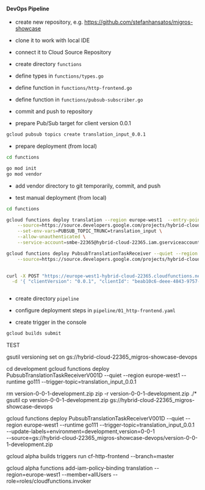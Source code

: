 #### DevOps Pipeline

- create new repository, e.g. https://github.com/stefanhansatos/migros-showcase

- clone it to work with local IDE

- connect it to Cloud Source Repository

- create directory `functions`

- define types in `functions/types.go`

- define function in `functions/http-frontend.go`

- define function in `functions/pubsub-subscriber.go`

- commit and push to repository

- prepare Pub/Sub target for client version 0.0.1

```bash
gcloud pubsub topics create translation_input_0.0.1
```

- prepare deployment (from local)
```bash
cd functions

go mod init
go mod vendor
```

- add vendor directory to git temporarily, commit, and push

- test manual deployment (from local)

```bash
cd functions

gcloud functions deploy translation --region europe-west1  --entry-point TranslationHTTP --runtime go111 --trigger-http \
    --source=https://source.developers.google.com/projects/hybrid-cloud-22365/repos/github_stefanhansatos_migros-showcase/revisions/master/paths/functions \
    --set-env-vars=PUBSUB_TOPIC_TRUNC=translation_input \
    --allow-unauthenticated \
    --service-account=smbe-22365@hybrid-cloud-22365.iam.gserviceaccount.com

gcloud functions deploy PubsubTranslationTaskReceiver --quiet --region europe-west1  --runtime go111 --trigger-topic=translation_input_0.0.1 \
    --source=https://source.developers.google.com/projects/hybrid-cloud-22365/repos/github_stefanhansatos_migros-showcase/revisions/master/paths/functions

   
curl -X POST "https://europe-west1-hybrid-cloud-22365.cloudfunctions.net/translation" \
  -d '{ "clientVersion": "0.0.1", "clientId": "beab10c6-deee-4843-9757-719566214526", "text": "Today is Monday", "sourceLanguage": "en",  "targetLanguage": "fr"}'



```

- create directory `pipeline`

- configure deployment steps in `pipeline/01_http-frontend.yaml`

- create trigger in the console

```bash
gcloud builds submit 
```

TEST 

gsutil versioning set on gs://hybrid-cloud-22365_migros-showcase-devops

cd development
gcloud functions deploy PubsubTranslationTaskReceiverV001D --quiet --region europe-west1  --runtime go111 --trigger-topic=translation_input_0.0.1

rm version-0-0-1-development.zip
zip -r version-0-0-1-development.zip ./*
gsutil cp version-0-0-1-development.zip gs://hybrid-cloud-22365_migros-showcase-devops

gcloud functions deploy PubsubTranslationTaskReceiverV001D --quiet --region europe-west1  --runtime go111 --trigger-topic=translation_input_0.0.1 \
  --update-labels=environment=development,version=0-0-1 \
  --source=gs://hybrid-cloud-22365_migros-showcase-devops/version-0-0-1-development.zip
  
gcloud alpha builds triggers run cf-http-frontend --branch=master 
  



gcloud alpha functions add-iam-policy-binding translation --region=europe-west1 --member=allUsers --role=roles/cloudfunctions.invoker




